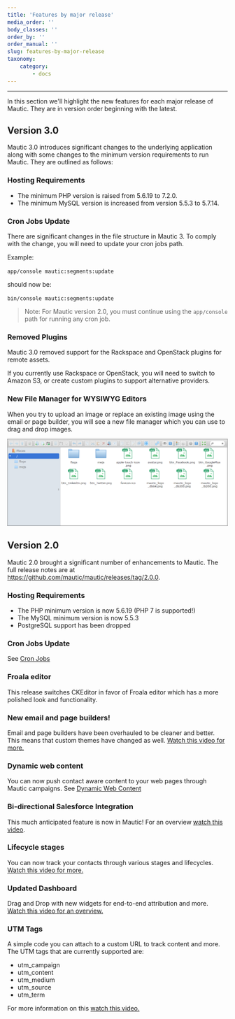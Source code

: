 ```yaml
---
title: 'Features by major release'
media_order: ''
body_classes: ''
order_by: ''
order_manual: ''
slug: features-by-major-release
taxonomy:
    category:
        - docs
---
```


----------------------------
In this section we'll highlight the new features for each major release of Mautic.  They are in version order beginning with the latest.

## Version 3.0
Mautic 3.0 introduces significant changes to the underlying application along with some changes to the minimum version requirements to run Mautic. They are outlined as follows:

### Hosting Requirements
- The minimum PHP version is raised from 5.6.19 to 7.2.0.
- The minimum MySQL version is increased from version 5.5.3 to 5.7.14.

### Cron Jobs Update
There are significant changes in the file structure in Mautic 3. To comply with the change, you will need to update your cron jobs path.

Example:

`app/console mautic:segments:update`

should now be:

`bin/console mautic:segments:update`

> Note: For Mautic version 2.0, you must continue using the `app/console` path for running any cron job.

### Removed Plugins
Mautic 3.0 removed support for the Rackspace and OpenStack plugins for remote assets.

If you currently use Rackspace or OpenStack, you will need to switch to Amazon S3, or create custom plugins to support alternative providers.

### New File Manager for WYSIWYG Editors
When you try to upload an image or replace an existing image using the email or page builder, you will see a new file manager which you can use to drag and drop images.

![The new file manager window](file-manager.png)

## Version 2.0
Mautic 2.0 brought a significant number of enhancements to Mautic.  The full release notes are at https://github.com/mautic/mautic/releases/tag/2.0.0.

### Hosting Requirements
- The PHP minimum version is now 5.6.19 (PHP 7 is supported!)
- The MySQL minimum version is now 5.5.3
- PostgreSQL support has been dropped

### Cron Jobs Update
See [Cron Jobs](./../setup/cron_jobs.html)

### Froala editor

This release switches CKEditor in favor of Froala editor which has a more polished look and functionality.

### New email and page builders!

Email and page builders have been overhauled to be cleaner and better. This means that custom themes have changed as well.
[Watch this video for more.](https://mautic.wistia.com/medias/vtdlpc365u)

### Dynamic web content

You can now push contact aware content to your web pages through Mautic campaigns.  See [Dynamic Web Content](./../dwc/index.html)

### Bi-directional Salesforce Integration
This much anticipated feature is now in Mautic!  For an overview [watch this video](https://mautic.wistia.com/medias/4631xkjcw8).

### Lifecycle stages

You can now track your contacts through various stages and lifecycles.
[Watch this video for more.](https://mautic.wistia.com/medias/ourd9qpfhy)

### Updated Dashboard

Drag and Drop with new widgets for end-to-end attribution and more.
[Watch this video for an overview.](https://mautic.wistia.com/medias/qzoqsqko12)

### UTM Tags
A simple code you can attach to a custom URL to track content and more.  The UTM tags that are currently supported are:
- utm_campaign
- utm_content
- utm_medium
- utm_source
- utm_term

For more information on this [watch this video.](https://mautic.wistia.com/medias/vmqohgece0)
